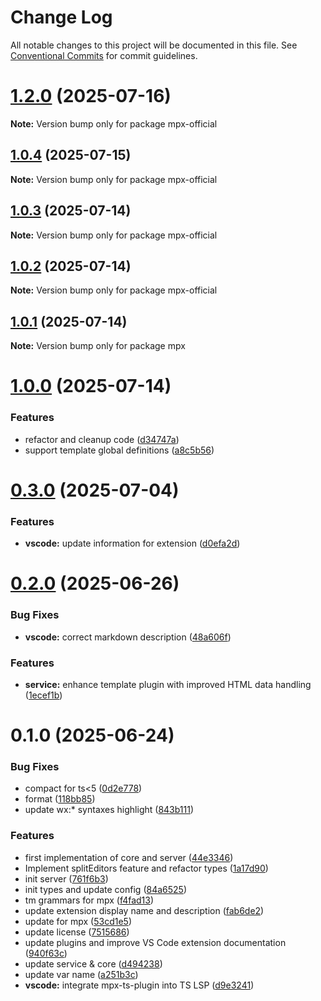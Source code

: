 # Change Log

All notable changes to this project will be documented in this file.
See [Conventional Commits](https://conventionalcommits.org) for commit guidelines.

# [1.2.0](https://github.com/mpx-ecology/language-tools/compare/v1.0.4...v1.2.0) (2025-07-16)

**Note:** Version bump only for package mpx-official





## [1.0.4](https://github.com/mpx-ecology/language-tools/compare/v1.0.3...v1.0.4) (2025-07-15)

**Note:** Version bump only for package mpx-official





## [1.0.3](https://github.com/mpx-ecology/language-tools/compare/v1.0.2...v1.0.3) (2025-07-14)

**Note:** Version bump only for package mpx-official





## [1.0.2](https://github.com/mpx-ecology/language-tools/compare/v1.0.1...v1.0.2) (2025-07-14)

**Note:** Version bump only for package mpx-official





## [1.0.1](https://github.com/mpx-ecology/language-tools/compare/v1.0.0...v1.0.1) (2025-07-14)

**Note:** Version bump only for package mpx





# [1.0.0](https://github.com/mpx-ecology/language-tools/compare/v0.3.0...v1.0.0) (2025-07-14)


### Features

* refactor and cleanup code ([d34747a](https://github.com/mpx-ecology/language-tools/commit/d34747af1f6573e22c7bf674486d8e126a7e902f))
* support template global definitions ([a8c5b56](https://github.com/mpx-ecology/language-tools/commit/a8c5b56d3c28714b149062be116fb4c382ce2fc0))





# [0.3.0](https://github.com/mpx-ecology/language-tools/compare/v0.2.0...v0.3.0) (2025-07-04)


### Features

* **vscode:** update information for extension ([d0efa2d](https://github.com/mpx-ecology/language-tools/commit/d0efa2d0d85c8daa9a3a781244b233eba4f72cfd))





# [0.2.0](https://github.com/mpx-ecology/language-tools/compare/v0.1.0...v0.2.0) (2025-06-26)


### Bug Fixes

* **vscode:** correct markdown description ([48a606f](https://github.com/mpx-ecology/language-tools/commit/48a606fb365faca92e34a7b1310daf9ccf7024c7))


### Features

* **service:** enhance template plugin with improved HTML data handling ([1ecef1b](https://github.com/mpx-ecology/language-tools/commit/1ecef1bd60ea03744e631f22386d7590431e1c12))





# 0.1.0 (2025-06-24)


### Bug Fixes

* compact for ts<5 ([0d2e778](https://github.com/mpx-ecology/language-tools/commit/0d2e77882ce72193b38238063a134f13093742c5))
* format ([118bb85](https://github.com/mpx-ecology/language-tools/commit/118bb85c08d6291e3f6c7241225e9267e9af9483))
* update wx:* syntaxes highlight ([843b111](https://github.com/mpx-ecology/language-tools/commit/843b111198dbc720a94fc4581df3cc40e6519edf))


### Features

* first implementation of core and server ([44e3346](https://github.com/mpx-ecology/language-tools/commit/44e3346331a66f405f0d8704f156e786a06f55e0))
* Implement splitEditors feature and refactor types ([1a17d90](https://github.com/mpx-ecology/language-tools/commit/1a17d901ea6d6a8ee56829a19c886068d69d4469))
* init server ([761f6b3](https://github.com/mpx-ecology/language-tools/commit/761f6b31c835c7b4a559451b00b8ad0f5fdde80c))
* init types and update config ([84a6525](https://github.com/mpx-ecology/language-tools/commit/84a6525453d0ef697ec62c586ca462fc438d84e6))
* tm grammars for mpx ([f4fad13](https://github.com/mpx-ecology/language-tools/commit/f4fad1324227d3a76793c7a43b808946887d005e))
* update extension display name and description ([fab6de2](https://github.com/mpx-ecology/language-tools/commit/fab6de2e92cf04bd7170510ee8a10d658dfe828c))
* update for mpx ([53cd1e5](https://github.com/mpx-ecology/language-tools/commit/53cd1e56efdc5bc128452965b016a6478c648d35))
* update license ([7515686](https://github.com/mpx-ecology/language-tools/commit/7515686f61bef6deb624b7389ec1d2daf75fb786))
* update plugins and improve VS Code extension documentation ([940f63c](https://github.com/mpx-ecology/language-tools/commit/940f63c3f7a5afb63b4849593d6420e818b0c8b5))
* update service & core ([d494238](https://github.com/mpx-ecology/language-tools/commit/d49423828d963bed81af446b2c39ca8425920afa))
* update var name ([a251b3c](https://github.com/mpx-ecology/language-tools/commit/a251b3c9c0fab25594b73421928adbf5b7092fd6))
* **vscode:** integrate mpx-ts-plugin into TS LSP ([d9e3241](https://github.com/mpx-ecology/language-tools/commit/d9e32410e93361823791c4d00d43e900b8fcc080))
